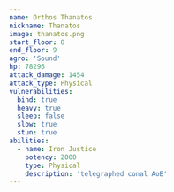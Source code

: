 ```yaml
---
name: Orthos Thanatos
nickname: Thanatos
image: thanatos.png
start_floor: 8
end_floor: 9
agro: 'Sound'
hp: 78296
attack_damage: 1454
attack_type: Physical
vulnerabilities:
  bind: true
  heavy: true
  sleep: false
  slow: true
  stun: true
abilities:
  - name: Iron Justice
    potency: 2000
    type: Physical
    description: 'telegraphed conal AoE'
---
```

